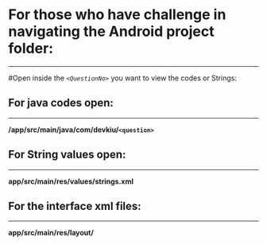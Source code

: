 # For those who have challenge in navigating the Android project folder:
--------------------------------------------------------------------
#Open inside the *`<QuestionNo>`* you want to view the codes or Strings:  


## For java codes open:
--------------------
**/app/src/main/java/com/devkiu/`<question>`**  

  
## For String values open:
---------------------------
**app/src/main/res/values/strings.xml**

 
 ## For the interface xml files:
  ------------------------------
**app/src/main/res/layout/**
